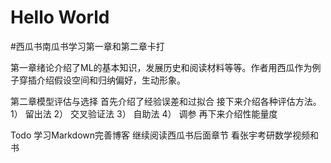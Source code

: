 # Hello World 
#西瓜书南瓜书学习第一章和第二章卡打

第一章绪论介绍了ML的基本知识，发展历史和阅读材料等等。作者用西瓜作为例子穿插介绍假设空间和归纳偏好，生动形象。

第二章模型评估与选择
首先介绍了经验误差和过拟合
接下来介绍各种评估方法。
 1） 留出法
 2） 交叉验证法
 3） 自助法
 4） 调参
再下来介绍性能量度
 

Todo
学习Markdown完善博客
继续阅读西瓜书后面章节
看张宇考研数学视频和书
